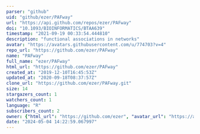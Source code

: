 ```yaml
---
parser: "github"
uid: "github/ezer/PAFway"
url: "https://api.github.com/repos/ezer/PAFway"
doi: "10.1093/BIOINFORMATICS/BTAA639"
timestamp: "2021-09-19 00:33:54.444810"
description: "functional associations in networks"
avatar: "https://avatars.githubusercontent.com/u/774703?v=4"
repo_url: "https://github.com/ezer/PAFway"
name: "PAFway"
full_name: "ezer/PAFway"
html_url: "https://github.com/ezer/PAFway"
created_at: "2019-12-10T16:45:53Z"
updated_at: "2020-09-18T08:37:57Z"
clone_url: "https://github.com/ezer/PAFway.git"
size: 14
stargazers_count: 1
watchers_count: 1
language: "R"
subscribers_count: 2
owner: {"html_url": "https://github.com/ezer", "avatar_url": "https://avatars.githubusercontent.com/u/774703?v=4", "login": "ezer", "type": "User"}
date: "2024-05-04 14:22:59.067997"
---
```

